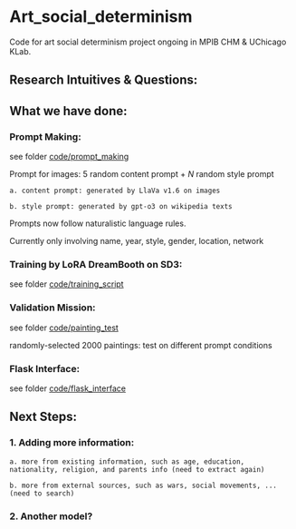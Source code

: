 # Art_social_determinism

Code for art social determinism project ongoing in MPIB CHM & UChicago KLab.

## Research Intuitives & Questions:


## What we have done:

### Prompt Making:

see folder [code/prompt_making](code/prompt_making)

Prompt for images: 5 random content prompt + _N_ random style prompt

    a. content prompt: generated by LlaVa v1.6 on images

    b. style prompt: generated by gpt-o3 on wikipedia texts

Prompts now follow naturalistic language rules.

Currently only involving name, year, style, gender, location, network

### Training by LoRA DreamBooth on SD3:

see folder [code/training_script](code/training_script)

### Validation Mission:

see folder [code/painting_test](code/painting_test)

randomly-selected 2000 paintings: test on different prompt conditions

### Flask Interface:

see folder [code/flask_interface](code/flask_interface)

## Next Steps:

### 1. Adding more information:

    a. more from existing information, such as age, education, nationality, religion, and parents info (need to extract again)

    b. more from external sources, such as wars, social movements, ... (need to search)

### 2. Another model?

